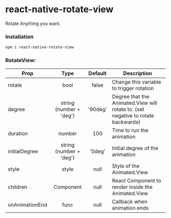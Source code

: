 # react-native-rotate-view

Rotate Anything you want.

### Installation
```bash
npm i react-native-rotate-view
```

### RotateView:
| Prop      | Type          | Default             | Description |
| ------------- |:-------------:|:------------:       | ----------- |
| rotate          | bool        | false          | Change this variable to trigger rotation
| degree         | string (number + 'deg')       | '90deg'           | Degree that the Animated.View will rotate to. (set negative to rotate backwards)
| duration       | number          | 100                | Time to run the animation
| initialDegree   | string (number + 'deg')        | '0deg'    | Initial degree of the animation
| style   | style        | null    | Style of the Animated.View
| children   | Component        |  null    | React Component to render inside the Animated.View
| onAnimationEnd   | func        |  null    | Callback when animation ends

